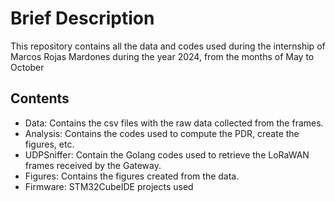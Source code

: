 # Brief Description

This repository contains all the data and codes used during the internship of Marcos Rojas Mardones during the year 2024, from the months of May to October

## Contents 

* Data: Contains the csv files with the raw data collected from the frames.
* Analysis: Contains the codes used to compute the PDR, create the figures, etc.
* UDPSniffer: Contain the Golang codes used to retrieve the LoRaWAN frames received by the Gateway.
* Figures: Contains the figures created from the data.
* Firmware: STM32CubeIDE projects used